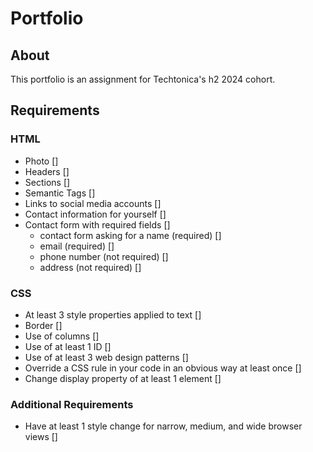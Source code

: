 # Portfolio

## About
This portfolio is an assignment for Techtonica's h2 2024 cohort.

## Requirements
### HTML
- Photo []
- Headers []
- Sections []
- Semantic Tags []
- Links to social media accounts []
- Contact information for yourself []
- Contact form with required fields []
  - contact form asking for a name (required) []
  - email (required) []
  - phone number (not required) []
  - address (not required) []
### CSS
- At least 3 style properties applied to text []
- Border []
- Use of columns []
- Use of at least 1 ID []
- Use of at least 3 web design patterns []
- Override a CSS rule in your code in an obvious way at least once []
- Change display property of at least 1 element []
### Additional Requirements
- Have at least 1 style change for narrow, medium, and wide browser views []